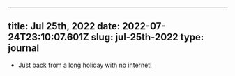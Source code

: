 
---
title: Jul 25th, 2022 
date: 2022-07-24T23:10:07.601Z
slug: jul-25th-2022
type: journal
---
* Just back from a long holiday with no internet!

